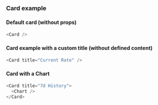 ### Card example

#### Default card (without props)

```js
<Card />
```


#### Card example with a custom title (without defined content)

```js
<Card title="Current Rate" />
```

#### Card with a Chart

```js
<Card title="7d History">
  <Chart />
</Card>
```
